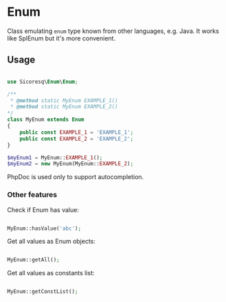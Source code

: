 # Enum
Class emulating `enum` type known from other languages, e.g. Java.
It works like SplEnum but it's more convenient.

## Usage

```php

use Sicoresq\Enum\Enum;

/**
 * @method static MyEnum EXAMPLE_1()
 * @method static MyEnum EXAMPLE_2()
*/
class MyEnum extends Enum
{
    public const EXAMPLE_1 = 'EXAMPLE_1';       
    public const EXAMPLE_2 = 'EXAMPLE_2';       
}

$myEnum1 = MyEnum::EXAMPLE_1();
$myEnum2 = new MyEnum(MyEnum::EXAMPLE_2);

```

PhpDoc is used only to support autocompletion.

### Other features

Check if Enum has value:

```php

MyEnum::hasValue('abc');

```

Get all values as Enum objects:

```php

MyEnum::getAll();

```


Get all values as constants list:

```php

MyEnum::getConstList();
```
